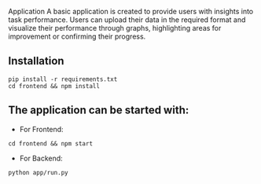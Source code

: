 Application
A basic application is created to provide users with insights into task performance. Users can upload their data in the required format and visualize their performance through graphs, highlighting areas for improvement or confirming their progress.

## Installation

```
pip install -r requirements.txt
cd frontend && npm install

```

## The application can be started with:

* For Frontend:

``` cd frontend && npm start ```

* For Backend:

``` python app/run.py ```